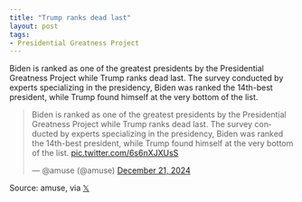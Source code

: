 ```yaml
---
title: "Trump ranks dead last"
layout: post
tags:
- Presidential Greatness Project
---
```


Biden is ranked as one of the greatest presidents by the Presidential Greatness Project while Trump ranks dead last. The survey conducted by experts specializing in the presidency, Biden was ranked the 14th-best president, while Trump found himself at the very bottom of the list.

<blockquote class="twitter-tweet"><p lang="en" dir="ltr">Biden is ranked as one of the greatest presidents by the Presidential Greatness Project while Trump ranks dead last. The survey conducted by experts specializing in the presidency, Biden was ranked the 14th-best president, while Trump found himself at the very bottom of the list. <a href="https://t.co/6s6nXJXUsS">pic.twitter.com/6s6nXJXUsS</a></p>&mdash; @amuse (@amuse) <a href="https://twitter.com/amuse/status/1870559804487524683?ref_src=twsrc%5Etfw">December 21, 2024</a></blockquote> <script async src="https://platform.twitter.com/widgets.js" charset="utf-8"></script>

Source: amuse, via [𝕏](https://x.com)
